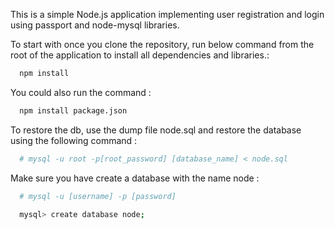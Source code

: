 This is a simple Node.js application implementing user registration and login using passport and node-mysql libraries.

To start with once you clone the repository, run below command from the root of the application to install all
dependencies and libraries.:

```sh
  npm install
``` 

You could also run the command :

```sh
  npm install package.json
``` 

To restore the db, use the dump file node.sql and restore the database using the following command :

```sh
  # mysql -u root -p[root_password] [database_name] < node.sql
``` 

Make sure you have create a database with the name node :


```sh
  # mysql -u [username] -p [password]

  mysql> create database node;
``` 



